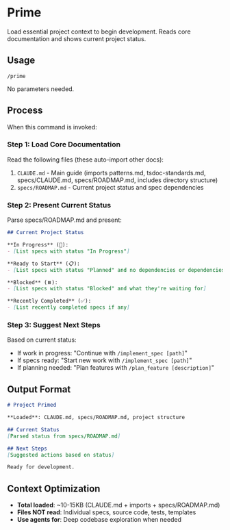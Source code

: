 # Prime

Load essential project context to begin development. Reads core documentation and shows current project status.

## Usage

```
/prime
```

No parameters needed.

## Process

When this command is invoked:

### Step 1: Load Core Documentation

Read the following files (these auto-import other docs):
1. `CLAUDE.md` - Main guide (imports patterns.md, tsdoc-standards.md, specs/CLAUDE.md, specs/ROADMAP.md, includes directory structure)
2. `specs/ROADMAP.md` - Current project status and spec dependencies

### Step 2: Present Current Status

Parse specs/ROADMAP.md and present:

```markdown
## Current Project Status

**In Progress** (🚧):
- [List specs with status "In Progress"]

**Ready to Start** (📋):
- [List specs with status "Planned" and no dependencies or dependencies complete]

**Blocked** (⏸️):
- [List specs with status "Blocked" and what they're waiting for]

**Recently Completed** (✅):
- [List recently completed specs if any]
```

### Step 3: Suggest Next Steps

Based on current status:
- If work in progress: "Continue with `/implement_spec [path]`"
- If specs ready: "Start new work with `/implement_spec [path]`"
- If planning needed: "Plan features with `/plan_feature [description]`"

## Output Format

```markdown
# Project Primed

**Loaded**: CLAUDE.md, specs/ROADMAP.md, project structure

## Current Status
[Parsed status from specs/ROADMAP.md]

## Next Steps
[Suggested actions based on status]

Ready for development.
```

## Context Optimization

- **Total loaded**: ~10-15KB (CLAUDE.md + imports + specs/ROADMAP.md)
- **Files NOT read**: Individual specs, source code, tests, templates
- **Use agents for**: Deep codebase exploration when needed
